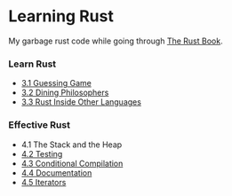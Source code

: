 # Learning Rust

My garbage rust code while going through [The Rust Book](https://doc.rust-lang.org/stable/book/).

### Learn Rust

* [3.1 Guessing Game](https://github.com/jsantell/rust-learning/tree/master/3.1-guessing-game)
* [3.2 Dining Philosophers](https://github.com/jsantell/rust-learning/tree/master/3.2-dining-philosophers)
* [3.3 Rust Inside Other Languages](https://github.com/jsantell/rust-learning/tree/master/3.3-rust-inside-other-languages)


### Effective Rust

* 4.1 The Stack and the Heap
* [4.2 Testing](https://github.com/jsantell/rust-learning/tree/master/4.2-testing)
* [4.3 Conditional Compilation](https://github.com/jsantell/rust-learning/tree/master/4.3-conditional-compilation)
* [4.4 Documentation](https://github.com/jsantell/rust-learning/tree/master/4.4-documentation)
* [4.5 Iterators](https://github.com/jsantell/rust-learning/tree/master/4.5-iterators)
